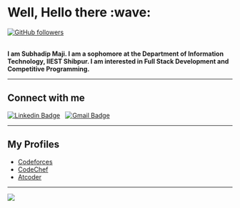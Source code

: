 <h1><b> Well, Hello there :wave:</b> </h1>

[![GitHub followers](https://img.shields.io/github/followers/atheistsoldier?label=Follow&style=social)](https://github.com/atheistsoldier/?tab=followers)
 
 <br>
<b> I am Subhadip Maji. I am a sophomore at the Department of  Information Technology, IIEST Shibpur. I am interested in Full Stack Development and Competitive Programming.</b>
<hr>

## Connect with me


[![Linkedin Badge](https://img.shields.io/badge/-Subhadip-blue?style=for-the-badge-square&logo=Linkedin&logoColor=white&link=https://www.linkedin.com/in/subhadip-maji-7334a219a/)](https://www.linkedin.com/in/subhadip-maji-7334a219a/) &nbsp; [![Gmail Badge](https://img.shields.io/badge/-subhadipmaji700@gmail.com-c14438?style=for-the-badge-square&logo=Gmail&logoColor=white&link=mailto:subhadipmaji700)](mailto:subhadipmaji700@gmail.com)


<hr>

## My Profiles
- [Codeforces](https://codeforces.com/profile/atheistsoldier)
- [CodeChef](https://www.codechef.com/users/atheistsoldier)
- [Atcoder](https://atcoder.jp/users/atheistsoldier)
<hr>

<img src="https://github-readme-stats.vercel.app/api?username=atheistsoldier&&show_icons=true&title_color=ffffff&icon_color=bb2acf&text_color=daf7dc&bg_color=151515">
